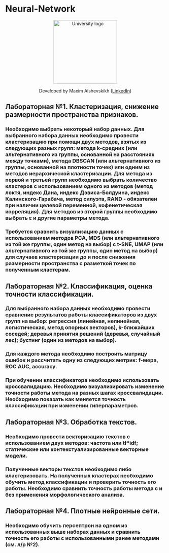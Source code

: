 # Neural-Network
<!-- UNIVERSITY LOGO -->
<div align="center">
  <a href="https://bmstu.ru">
    <img src="https://user-images.githubusercontent.com/67475107/225371733-8fd6f639-bf62-49bd-866c-4e08116fa20c.png" alt="University logo" height="200">
  </a>
  
  Developed by Maxim Alshevskikh (<a href="https://www.linkedin.com/in/maxim-alshevskikh-b473b42b3/">LinkedIn</a>)
  <br/>
</div>

<h2>Лабораторная №1. Кластеризация, снижение размерности пространства признаков.</h2>
<h3>
  Необходимо выбрать некоторый набор данных. Для выбранного набора данных необходимо провести кластеризацию при помощи двух методов, взятых из следующих разных групп: метода k-средних (или альтернативного из группы, основанной на расстояниях между точками), метода DBSCAN (или альтернативного из группы, основанной на плотности точек) или одним из методов иерархической кластеризации. Для метода из первой и третьей групп необходимо выбрать количество кластеров с использованием одного из методов (метод локтя, индекс Дана, индекс Дэвиса-Болдуина, индекс Калинского-Гарабача, метод силуэта, RAND - обязателен при наличии целевой переменной, кофенетическая корреляция). Для методов из второй группы необходимо выбрать ε и другие параметры метода.
</h3>
<h3>
  Требуется сравнить визуализацию данных с использованием методов PCA, MDS (или альтернативного из той же группы, один метод на выбор) с t-SNE, UMAP (или альтернативного из той же группы, один метод на выбор) для случаев кластеризации до и после снижения размерности пространства с разметкой точек по полученным кластерам.
</h3>

<h2>Лабораторная №2. Классификация, оценка точности классификации.</h2>
<h3> Для выбранного набора данных необходимо провести сравнение результатов работы классификаторов из двух групп на выбор: регрессия (линейная, нелинейная, логистическая, метод опорных векторов), k-ближайших соседей;
деревья принятия решений (деревья, случайный лес); бустинг (один из методов на выбор).</h3>
<h3>Для каждого метода необходимо построить матрицу ошибок и рассчитать одну из следующих метрик: f-мера, ROC AUC, accuracy.</h3>
<h3>При обучении классификатора необходимо использовать кроссвалидацию. Необходимо визуализировать изменение точности работы метода на разных шагах кроссвалидации. Необходимо показать как меняется точность классификации при изменении гиперпараметров.</h3>

<h2>Лабораторная №3. Обработка текстов.</h2>
<h3>Необходимо провести векторизацию текстов с использованием двух методов: частота или tf*idf; статические или контекстуализированные векторные модели.</h3>
<h3>Полученные векторы текстов необходимо либо кластеризовать. На полученных кластерах необходимо обучить метод классификации и проверить точность его работы. Необходимо сравнить точность работы метода с и без применения морфологического анализа.</h3>

<h2>Лабораторная №4. Плотные нейронные сети.</h2>
<h3>Необходимо обучить персептрон на одном из использованных выше наборах данных и сравнить точность его работы с использованными ранее методами (см. л/р №2).</h3>
